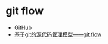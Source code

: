 # git flow

* [GitHub](https://github.com/nvie/gitflow)
* [基于git的源代码管理模型——git flow](http://www.ituring.com.cn/article/56870)
